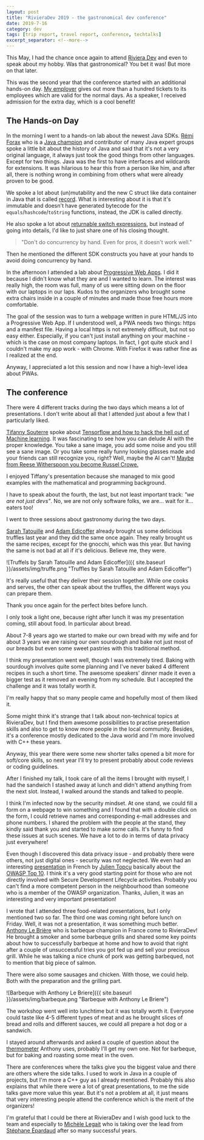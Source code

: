 ```yaml
---
layout: post
title: "RivieraDev 2019 - the gastronomical dev conference"
date: 2019-7-16
category: dev
tags: [trip report, travel report, conference, techtalks]
excerpt_separator: <!--more-->
---
```

This May, I had the chance once again to attend [Riviera Dev](https://rivieradev.fr/) and even to speak about my hobby. Was that gastronomical? You bet it was! But more on that later.

<!--more-->

This was the second year that the conference started with an additional hands-on day. [My employer](https://jobs.amadeus.com/) gives out more than a hundred tickets to its employees which are valid for the normal days. As a speaker, I received admission for the extra day, which is a cool benefit!

## The Hands-on Day

In the morning I went to a hands-on lab about the newest Java SDKs. [Rémi Forax](https://github.com/forax) who is a [Java champion](https://blogs.oracle.com/java/remi-forax) and contributor of many Java expert groups spoke a little bit about the history of Java and said that it's not a very original language, it always just took the good things from other languages. Except for two things. Java was the first to have interfaces and wildcards for extensions. It was hilarious to hear this from a person like him, and after all, there is nothing wrong in combining from others what were already proven to be good.

We spoke a lot about (un)mutability and the new C struct like data container in Java that is called [record](https://cr.openjdk.java.net/~briangoetz/amber/datum.html). What is interesting about it is that it's immutable and doesn't have generated bytecode for the `equals`/`hashcode`/`toString` functions, instead, the JDK is called directly.

He also spoke a lot about [returnable switch expressions](https://blog.codefx.org/java/switch-expressions/), but instead of going into details, I'd like to just share one of his closing thought.

> "Don't do concurrency by hand. Even for pros, it doesn't work well."

Then he mentioned the different SDK constructs you have at your hands to avoid doing concurrency by hand.

In the afternoon I attended a lab about [Progressive Web Apps](https://rivieradev.fr/session/665). I did it because I didn't know what they are and I wanted to learn. The interest was really high, the room was full, many of us were sitting down on the floor with our laptops in our laps. Kudos to the organizers who brought some extra chairs inside in a couple of minutes and made those free hours more comfortable.

The goal of the session was to turn a webpage written in pure HTML/JS into a Progressive Web App. If I understood well, a PWA needs two things: https and a manifest file. Having a local https is not extremely difficult, but not so easy either. Especially, if you can't just install anything on your machine - which is the case on most company laptops. In fact, I got quite stuck and I couldn't make my app work - with Chrome. With Firefox it was rather fine as I realized at the end.

Anyway, I appreciated a lot this session and now I have a high-level idea about PWAs.

## The conference

There were 4 different tracks during the two days which means a lot of presentations. I don't write about all that I attended just about a few that I particularly liked.

[Tifanny Souterre](https://twitter.com/tiffanysouterre) spoke about [Tensorflow and how to hack the hell out of Machine learning](https://rivieradev.fr/session/629). It was fascinating to see how you can delude AI with the proper knowledge. You take a sane image, you add some noise and you still see a sane image. Or you take some really funny looking glasses made and your friends can still recognize you, right? Well, maybe the AI can't! [Maybe from Reese Witherspoon you become Russel Crowe.](https://slides.com/tiffanysouterre/deck#/6)

I enjoyed Tiffany's presentation because she managed to mix good examples with the mathematical and programming background.

I have to speak about the fourth, the last, but not least important track: _"we are not just devs"_. No, we are not only software folks, we are... wait for it... eaters too!

I went to three sessions about gastronomy during the two days.

[Sarah Tatouille](http://www.sarahtatouille.com/) and [Adam Edicoffer](https://2018.rivieradev.fr/orateur/398) already brought us some delicious truffles last year and they did the same once again. They really brought us the same recipes, except for the gnocchi, which was this year. But having the same is not bad at all if it's delicious. Believe me, they were.

![Truffels by Sarah Tatouille and Adam Edicoffer]({{ site.baseurl }}/assets/img/truffe.png "Truffles by Sarah Tatouille and Adam Edicoffer")

It's really useful that they deliver their session together. While one cooks and serves, the other can speak about the truffles, the different ways you can prepare them.

Thank you once again for the perfect bites before lunch.

I only took a light one, because right after lunch it was my presentation coming, still about food. In particular about bread. 

About 7-8 years ago we started to make our own bread with my wife and for about 3 years we are raising our own sourdough and bake not just most of our breads but even some sweet pastries with this traditional method.

I think my presentation went well, though I was extremely tired. Baking with sourdough involves quite some planning and I've never baked 4 different recipes in such a short time. The awesome speakers' dinner made it even a bigger test as it removed an evening from my schedule. But I accepted the challenge and it was totally worth it.

I'm really happy that so many people came and hopefully most of them liked it.

Some might think it's strange that I talk about non-technical topics at RivieraDev, but I find them awesome possibilities to practise presentation skills and also to get to know more people in the local community. Besides, it's a conference mostly dedicated to the Java world and I'm more involved with C++ these years.

Anyway, this year there were some new shorter talks opened a bit more for soft/core skills, so next year I'll try to present probably about code reviews or coding guidelines.

After I finished my talk, I took care of all the items I brought with myself, I had the sandwich I stashed away at lunch and didn't attend anything from the next slot. Instead, I walked around the stands and talked to people.

I think I'm infected now by the security mindset. At one stand, we could fill a form on a webpage to win something and I found that with a double click on the form, I could retrieve names and corresponding e-mail addresses and phone numbers. I shared the problem with the people at the stand, they kindly said thank you and started to make some calls. It's funny to find these issues at such scenes. We have a lot to do in terms of data privacy just everywhere!

Even though I discovered this data privacy issue - and probably there were others, not just digital ones - security was not neglected. We even had an interesting [presentation](https://slides.com/julientopcu/comment-se-faire-hacker-bien-comme-il-faut#/) in French by [Julien Topçu](https://twitter.com/JulienTopcu) basically about the [OWASP Top 10](https://www.owasp.org/index.php/Category:OWASP_Top_Ten_Project). I think it's a very good starting point for those who are not directly involved with Secure Development Lifecycle activities. Probably you can't find a more competent person in the neighbourhood than someone who is a member of the OWASP organization. Thanks, Julien, it was an interesting and very important presentation!

I wrote that I attended three food-related presentations, but I only mentioned two so far. The third one was coming right before lunch on Friday. Well, it was not a presentation, it was something much better. [Anthony Le Brière](https://twitter.com/anthonylebriere) who is barbeque champion in France come to RivieraDev! He brought a smoker and some barbeque grills and shared some key points about how to successfully barbeque at home and how to avoid that right after a couple of unsuccessful tries you got fed up and sell your precious grill. While he was talking a nice chunk of pork was getting barbequed, not to mention that big piece of salmon.

There were also some sausages and chicken. With those, we could help. Both with the preparation and the grilling part.

![Barbeque with Anthony Le Briere]({{ site.baseurl }}/assets/img/barbeque.png "Barbeque with Anthony Le Briere")

The workshop went well into lunchtime but it was totally worth it. Everyone could taste like 4-5 different types of meat and as he brought slices of bread and rolls and different sauces, we could all prepare a hot dog or a sandwich.

I stayed around afterwards and asked a couple of question about the [thermometer](https://amzn.to/2LVDMP8) Anthony uses, probably I'll get my own one. Not for barbeque, but for baking and roasting some meat in the oven.

There are conferences where the talks give you the biggest value and there are others where the side talks. I used to work in Java in a couple of projects, but I'm more a C++ guy as I already mentioned. Probably this also explains that while there were a lot of great presentations, to me the side talks gave more value this year. But it's not a problem at all, it just means that very interesting people attend the conference which is the merit of the organizers!

I'm grateful that I could be there at RivieraDev and I wish good luck to the team and especially to [Michèle Legait](https://twitter.com/mlegait) who is taking over the lead from [Stéphane Épardaud](https://twitter.com/UnFroMage) after so many successful years.
